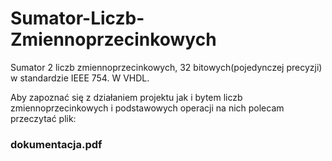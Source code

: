 # Sumator-Liczb-Zmiennoprzecinkowych
Sumator 2 liczb zmiennoprzecinkowych, 32 bitowych(pojedynczej precyzji) w standardzie IEEE 754. W VHDL.  
  
Aby zapoznać się z działaniem projektu jak i bytem liczb zmiennoprzecinkowych i podstawowych operacji na nich polecam przeczytać plik: 
<h3>dokumentacja.pdf<h3>
